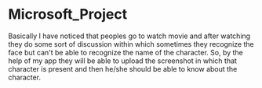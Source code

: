 # Microsoft_Project
Basically I have noticed that peoples go to watch movie and after watching they do some sort of discussion within which sometimes they recognize the face but can't be able to recognize the name of the character. So, by the help of my app they will be able to upload the screenshot in which that character is present and then he/she should be able to know about the character. 


